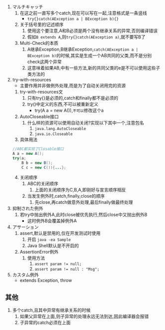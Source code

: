 1. マルチキャッチ
    1. 在这之前一直写多个catch,现在可以写在一起,注意格式是一条竖线
        - `try{}catch(AException a | BException b){}`
    2. 关于括号里的记述顺序
        1. 使用这个要注意,A和B必须是两个没有继承关系的异常,否则编译错误
        2. 假如`B extends A`,则`try{}catch(AException a)`,就不要写B了
    3. Multi-Check的本质
        1. A继承Exception,B继承Exception,`catch(AException a | BException b)`的时候,其实是生成一个AB共同的父类,而不是分别check这两个异常
        2. 这意味着如果AB,中有一些方法,新的共同父类的e是不可以使用这些子类方法的
2. try-with-resources
    - 主要作用并非做例外处理,而是为了自动关闭用完的资源
    1. try-with-resources文
        1. 只有try{}是必须的,catch和finally都不是必须的
        2. try()中定义的东西,不可以被重新定义
            - try(A a = new A()),`不可以`修改这个a
    2. AutoCloseable接口
        1. 什么样的资源可以使用自动关闭?实现以下其中一个,注意包名
            1. `java.lang.AutoCloseable`
            2. `java.io.Closeable`
    3. 具体用法
    ```java
    //ABC都实现了Closable接口
    A a = new A();
    try(a; 
        B b = new B(); 
        C c = new C()){...};
    ```
    4. 关闭顺序
        1. ABC的关闭顺序
            1. 上面的关闭顺序为C,B,A,即刚好与宣言顺序相反
        2. 当发生例外时,catch,finally,close的顺序
            1. 先close,再catch做意外处理,最后finally做最终处理
3. 抑制された例外
    1. 若try中抛出例外A,此时close被优先执行,然后close中又抛出例外B
        - 这时例外B会覆盖掉例外A
4. アサーション
    1. assert,默认是禁用的,仅在开发测试时使用
        1. 开启 `java -ea Sample`
        2. Java Shell默认是不开启的
    2. AssertionError例外
        1. 使用方法
            1. `assert param != null;`
            2. `assert param != null : "Msg";`
5. カスタム例外
    - extends Exception, throw


## 其他
1. 多个catch,且其中异常有继承关系的时候
    1. 如果父异常在上面,则子异常的处理永远无法到达,因此编译器会报错
    2. 子异常的catch必须在上面

